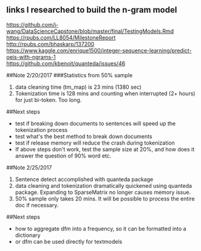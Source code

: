 ## links I researched to build the n-gram model
https://github.com/j-wang/DataScienceCapstone/blob/master/final/TestingModels.Rmd
https://rpubs.com/LL8054/MilestoneReport  
http://rpubs.com/bhaskarp/137200  
https://www.kaggle.com/enrique1500/integer-sequence-learning/predict-oeis-with-ngrams-1  
https://github.com/kbenoit/quanteda/issues/46  

##Note 2/20/2017
###Statistics from 50% sample 
1. data cleaning time (tm_map) is 23 mins (1380 sec)
2. Tokenization time is 128 mins and counting when interrupted (2+ hours) for just bi-token. Too long. 

##Next steps
* test if breaking down documents to sentences will speed up the tokenization process
* test what's the best method to break down documents
* test if release memory will reduce the crash during tokenization
* If above steps don't work, test the sample size at 20%, and how does it answer the question of 90% word etc.

##Note 2/25/2017
1. Sentence detect accomplished with quanteda package
2. data cleaning and tokenization dramatically quickened using quanteda package. Expanding to SparseMatrix no longer causes memory issue.
3. 50% sample only takes 20 mins. It will be possible to process the entire doc if necessary.

##Next steps
* how to aggregate dfm into a frequency, so it can be formatted into a dictionary
* or dfm can be used directly for textmodels
